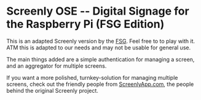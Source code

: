 # Screenly OSE -- Digital Signage for the Raspberry Pi (FSG Edition)

This is an adapted Screenly version by the  [FSG](https://www.formulastudent.de). Feel free to to play with it. 
ATM this is adapted to our needs and may not be usable for general use.

The main things added are a simple authentication for managing a screen, and an aggregator for multiple screens.

If you want a more polished, turnkey-solution for managing multiple screens, check out the friendly people
from [ScreenlyApp.com](http://www.screenlyapp.com), the people behind the original Screenly project.

